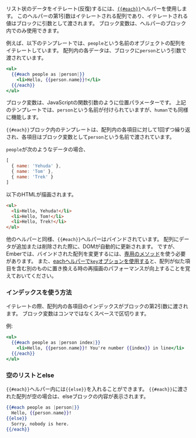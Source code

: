 <!--
To iterate over a list of items, use the
[`{{#each}}`](https://www.emberjs.com/api/ember/2.16/classes/Ember.Templates.helpers/methods/if?anchor=each)
helper. The first argument to this helper is the array to be iterated, and
the value being iterated is yielded as a block param. Block params are only
available inside the block of their helper.
-->

リスト状のデータをイテレート(反復)するには、[`{{#each}}`](https://www.emberjs.com/api/ember/2.16/classes/Ember.Templates.helpers/methods/if?anchor=each)ヘルパーを使用します。
このヘルパーの第1引数はイテレートされる配列であり、イテレートされる値はブロックに引数として渡されます。
ブロック変数は、ヘルパーのブロック内でのみ使用できます。

<!--
For example, this template iterates an array named `people` that contains
objects. Each item in the array is provided as the block param `person`.
-->

例えば、以下のテンプレートでは、`people`という名前のオブジェクトの配列をイテレートしています。
配列内の各データは、ブロックに`person`という引数で渡されています。


```handlebars
<ul>
  {{#each people as |person|}}
    <li>Hello, {{person.name}}!</li>
  {{/each}}
</ul>
```

<!--
Block params, like function arguments in JavaScript, are positional. `person`
is what each item is named in the above template, but `human` would work just
as well.
-->

ブロック変数は、JavaScriptの関数引数のように位置パラメーターです。
上記のテンプレートでは、`person`という名前が付けられていますが、`human`でも同様に機能します。

<!--
The template inside of the `{{#each}}` block will be repeated once for
each item in the array, with the each item set to the `person` block param.
-->

`{{#each}}`ブロック内のテンプレートは、配列内の各項目に対して1回ずつ繰り返され、各項目はブロック変数として`person`という名前で渡されています。

<!--
Given an input array like:
-->

`people`が次のようなデータの場合、

```js
[
  { name: 'Yehuda' },
  { name: 'Tom' },
  { name: 'Trek' }
]
```

<!--
The above template will render HTML like this:
-->

以下のHTMLが描画されます。


```html
<ul>
  <li>Hello, Yehuda!</li>
  <li>Hello, Tom!</li>
  <li>Hello, Trek!</li>
</ul>
```

<!--
Like other helpers, the `{{#each}}` helper is bound.  If a new item is added to
or removed from the iterated array, the DOM will be updated without having to
write any additional code. That said, Ember requires that you use [special
methods](../../object-model/enumerables/#toc_use-of-observable-methods-and-properties)
to update bound arrays. Also be aware that [using the `key` option with an each
helper](https://www.emberjs.com/api/ember/2.16/classes/Ember.Templates.helpers/methods/if?anchor=each)
can improve re-render performance when an array is replaced with another
containing similar items.
-->

他のヘルパーと同様、`{{#each}}`ヘルパーはバインドされています。
配列にデータが追加または削除された際に、DOMが自動的に更新されます。
ですが、Emberでは、バインドされた配列を変更するには、[専用のメソッド](../../object-model/enumerables/#toc_use-of-observable-methods-and-properties)を使う必要があります。
また、[eachヘルパーで`key`オプションを使用する](https://www.emberjs.com/api/ember/2.16/classes/Ember.Templates.helpers/methods/if?anchor=each)と、配列が似た項目を含む別のものに置き換える時の再描画のパフォーマンスが向上することを覚えておいてください。


<!--
### Accessing an item's `index`
-->

### インデックスを使う方法

<!--
During iteration, the index of each item in the array is provided as a second
block param. Block params are space-separated, without commas. For example:
-->

イテレートの際、配列内の各項目のインデックスがブロックの第2引数に渡されます。
ブロック変数はコンマではなくスペースで区切ります。

例:

```handlebars
<ul>
  {{#each people as |person index|}}
    <li>Hello, {{person.name}}! You're number {{index}} in line</li>
  {{/each}}
</ul>
```

### 空のリストとelse

<!--
The [`{{#each}}`](https://www.emberjs.com/api/ember/2.16/classes/Ember.Templates.helpers/methods/if?anchor=each)
helper can have a corresponding `{{else}}`. The contents of this block will
render if the array passed to `{{#each}}` is empty:
-->

`{{#each}}`ヘルパー内には`{{else}}`を入れることができます。
`{{#each}}`に渡された配列が空の場合は、elseブロックの内容が表示されます。

```handlebars
{{#each people as |person|}}
  Hello, {{person.name}}!
{{else}}
  Sorry, nobody is here.
{{/each}}
```
